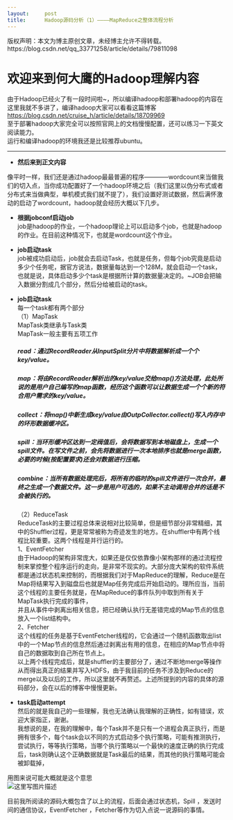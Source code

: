 ```yaml
---
layout:     post
title:      Hadoop源码分析（1）————MapReduce之整体流程分析
---
```

<div id="article_content" class="article_content clearfix csdn-tracking-statistics" data-pid="blog" data-mod="popu_307" data-dsm="post">
								<div class="article-copyright">
					版权声明：本文为博主原创文章，未经博主允许不得转载。					https://blog.csdn.net/qq_33771258/article/details/79811098				</div>
								            <div id="content_views" class="markdown_views prism-atom-one-dark">
							<!-- flowchart 箭头图标 勿删 -->
							<svg xmlns="http://www.w3.org/2000/svg" style="display: none;"><path stroke-linecap="round" d="M5,0 0,2.5 5,5z" id="raphael-marker-block" style="-webkit-tap-highlight-color: rgba(0, 0, 0, 0);"></path></svg>
							<h1 id="欢迎来到何大鹰的hadoop理解内容">欢迎来到何大鹰的Hadoop理解内容</h1>

<p>由于Hadoop已经火了有一段时间啦~，所以编译hadoop和部署hadoop的内容在这里我就不多讲了，编译hadoop大家可以看看这篇博客<a href="https://blog.csdn.net/cruise_h/article/details/18709969" rel="nofollow">https://blog.csdn.net/cruise_h/article/details/18709969</a> <br>
至于部署hadoop大家完全可以按照官网上的文档慢慢配置，还可以练习一下英文阅读能力。 <br>
运行和编译hadoop的环境我还是比较推荐ubuntu。</p>

<hr>

<ul>
<li><strong>然后来到正文内容</strong></li>
</ul>

<p>像平时一样，我们还是通过hadoop最最普遍的程序————wordcount来当做我们的切入点，当你成功配置好了一个hadoop环境之后（我们这里以伪分布式或者分布式来当做典型，单机模式我们就不提了），我们设置好测试数据，然后满怀激动的启动了wordcount，hadoop就会经历大概以下几步。</p>

<ul>
<li><p><strong>根据jobconf启动job</strong> <br>
job是hadoop的作业，一个hadoop理论上可以启动多个job，也就是hadoop的作业。在目前这种情况下，也就是wordcount这个作业。</p></li>
<li><p><strong>job启动task</strong> <br>
job被成功启动后，job就会去启动Task，也就是任务，但每个job究竟是启动多少个任务呢，据官方说法，数据量每达到一个128M，就会启动一个task，也就是说，具体启动多少个task是根据所计算的数据量决定的。~JOB会把输入数据分割成几个部分，然后分给被启动的task。</p></li>
<li><p><strong>job启动task</strong> <br>
每一个task都有两个部分 <br>
（1）MapTask <br>
MapTask类继承与Task类 <br>
MapTask一般主要有五项工作</p>

<h5 id="read通过recordreader从inputsplit分片中将数据解析成一个个keyvalue">read：通过RecordReader从InputSplit分片中将数据解析成一个个key/value。</h5>

<h5 id="map将由recordreader解析出的keyvalue交给map方法处理此处所说的是用户自己编写的map函数经历这个函数可以让数据生成一个个新的符合用户需求的keyvalue">map：将由RecordReader解析出的key/value交给map()方法处理，此处所说的是用户自己编写的map函数，经历这个函数可以让数据生成一个个新的符合用户需求的key/value。</h5>

<h5 id="collect将map中新生成keyvalue由outpcollectorcollect写入内存中的环形数据缓冲区">collect：将map()中新生成key/value由OutpCollector.collect()写入内存中的环形数据缓冲区。</h5>

<h5 id="spill当环形缓冲区达到一定阀值后会将数据写到本地磁盘上生成一个spill文件在写文件之前会先将数据进行一次本地排序也就是merge函数必要的时候按配置要求还会对数据进行压缩">spill：当环形缓冲区达到一定阀值后，会将数据写到本地磁盘上，生成一个spill文件。在写文件之前，会先将数据进行一次本地排序也就是merge函数，必要的时候(按配置要求)还会对数据进行压缩。</h5>

<h5 id="combine当所有数据处理完后将所有的临时的spill文件进行一次合并最终之生成一个数据文件这一步是用户可选的如果不主动调用合并的话是不会被执行的">combine：当所有数据处理完后，将所有的临时的spill文件进行一次合并，最终之生成一个数据文件。这一步是用户可选的，如果不主动调用合并的话是不会被执行的。</h5>

<p>（2）ReduceTask <br>
ReduceTask的主要过程总体来说相对比较简单，但是细节部分非常精细，其中的Shuffler过程，更是常常被称为奇迹发生的地方。在shuffler中有两个线程比较重要。这两个线程是并行运行的。 <br>
1、EventFetcher <br>
由于Hadoop的架构非常庞大，如果还是仅仅依靠像小架构那样的通过流程控制来掌控整个程序运行的走向，是非常不现实的。大部分庞大架构的软件系统都是通过状态机来控制的，而根据我们对于MapReduce的理解，Reduce是在Map将结果写入到磁盘后也就是Map任务完成后开始启动的。理所应当，当前这个线程的主要任务就是，在MapReduce的事件队列中取到所有关于MapTask执行完成的事件， <br>
并且从事件中剥离出相关信息，把已经确认执行无差错完成的Map节点的信息放入一个list结构中。 <br>
2、Fetcher <br>
这个线程的任务是基于EventFetcher线程的，它会通过一个随机函数取出list中的一个Map节点的信息然后通过剥离出有用的信息，在相应的Map节点中将自己的数据取到自己所在节点上。 <br>
以上两个线程完成后，就是shuffler的主要部分了，通过不断地merge等操作从而得出真正的结果并写入HDFS，由于我目前的任务不涉及到Reduce的merge以及以后的工作，所以这里就不再赘述。上述所提到的内容的具体的源码部分，会在以后的博客中慢慢更新。</p></li>
<li><p><strong>task启动attempt</strong> <br>
然后的就是我自己的一些理解，我也无法确认我理解的正确性，如有错误，欢迎大家指正，谢谢。 <br>
我想说的是，在我的理解中，每个Task并不是只有一个进程会真正执行，而是拥有很多个，每个task会以不同的方式启动多个执行策略，可能有推测执行，尝试执行，等等执行策略，当哪个执行策略以一个最快的速度正确的执行完成后，task则确认这个正确数据就是Task最后的结果，而其他的执行策略可能会被卸载掉，</p></li>
</ul>

<p>用图来说可能大概就是这个意思 <br>
<img src="https://img-blog.csdn.net/20180403234801500?watermark/2/text/aHR0cDovL2Jsb2cuY3Nkbi5uZXQvcXFfMzM3NzEyNTg=/font/5a6L5L2T/fontsize/400/fill/I0JBQkFCMA==/dissolve/70/gravity/SouthEast" alt="这里写图片描述" title=""></p>

<p>目前我所阅读的源码大概包含了以上的流程，后面会通过状态机，Spill ，发送时间的通信协议，EventFetcher ，Fetcher等作为切入点说一说源码的事情。</p>            </div>
						<link href="https://csdnimg.cn/release/phoenix/mdeditor/markdown_views-9e5741c4b9.css" rel="stylesheet">
                </div>